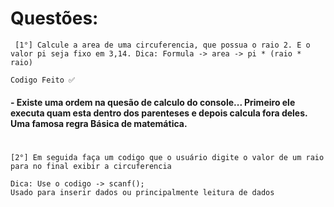 # Questões:
``` [1°] Calcule a area de uma circuferencia, que possua o raio 2. E o valor pi seja fixo em 3,14. Dica: Formula -> area -> pi * (raio * raio)```
```
Codigo Feito ✅
```
#### - Existe uma ordem na quesão de calculo do console... Primeiro ele executa quam esta dentro dos parenteses e depois calcula fora deles. Uma famosa regra Básica de matemática.
# 

```[2°] Em seguida faça um codigo que o usuário digite o valor de um raio para no final exibir a circuferencia```

```
Dica: Use o codigo -> scanf();
Usado para inserir dados ou principalmente leitura de dados
```